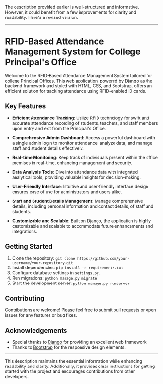 The description provided earlier is well-structured and informative. However, it could benefit from a few improvements for clarity and readability. Here's a revised version:

---

# RFID-Based Attendance Management System for College Principal's Office

Welcome to the RFID-Based Attendance Management System tailored for college Principal Offices. This web application, powered by Django as the backend framework and styled with HTML, CSS, and Bootstrap, offers an efficient solution for tracking attendance using RFID-enabled ID cards.

## Key Features

- **Efficient Attendance Tracking**: Utilize RFID technology for swift and accurate attendance recording of students, teachers, and staff members upon entry and exit from the Principal's Office.
  
- **Comprehensive Admin Dashboard**: Access a powerful dashboard with a single admin login to monitor attendance, analyze data, and manage staff and student details effectively.

- **Real-time Monitoring**: Keep track of individuals present within the office premises in real-time, enhancing management and security.

- **Data Analysis Tools**: Dive into attendance data with integrated analytical tools, providing valuable insights for decision-making.

- **User-Friendly Interface**: Intuitive and user-friendly interface design ensures ease of use for administrators and users alike.

- **Staff and Student Details Management**: Manage comprehensive details, including personal information and contact details, of staff and students.

- **Customizable and Scalable**: Built on Django, the application is highly customizable and scalable to accommodate future enhancements and integrations.

## Getting Started

1. Clone the repository: `git clone https://github.com/your-username/your-repository.git`
2. Install dependencies: `pip install -r requirements.txt`
3. Configure database settings in `settings.py`.
4. Run migrations: `python manage.py migrate`
5. Start the development server: `python manage.py runserver`

## Contributing

Contributions are welcome! Please feel free to submit pull requests or open issues for any features or bug fixes.


## Acknowledgements

- Special thanks to [Django](https://www.djangoproject.com/) for providing an excellent web framework.
- Thanks to [Bootstrap](https://getbootstrap.com/) for the responsive design elements.

---

This description maintains the essential information while enhancing readability and clarity. Additionally, it provides clear instructions for getting started with the project and encourages contributions from other developers.
